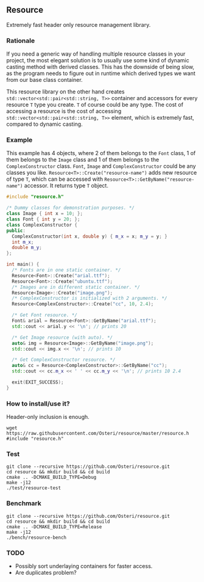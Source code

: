 ## Resource
Extremely fast header only resource management library.

### Rationale
If you need a generic way of handling multiple resource classes in your project, the most elegant solution is to usually use some kind of dynamic casting method with derived classes. This has the downside of being slow, as the program needs to figure out in runtime which derived types we want from our base class container.

This resource library on the other hand creates `std::vector<std::pair<std::string, T>>` container and accessors for every resource `T` type you create. `T` of course could be any type. The cost of accessing a resource is the cost of accessing `std::vector<std::pair<std::string, T>>` element, which is extremely fast, compared to dynamic casting.

### Example

This example has 4 objects, where 2 of them belongs to the `Font` class, 1 of them belongs to the `Image` class and 1 of them belongs to the `ComplexConstructor` class. `Font`, `Image` and `ComplexConstructor` could be any classes you like. `Resource<T>::Create("resource-name")` adds new resource of type `T`, which can be accessed with `Resource<T>::GetByName("resource-name")` accessor. It returns type `T` object.

```cpp
#include "resource.h"

/* Dummy classes for demonstration purposes. */
class Image { int x = 10; };
class Font { int y = 20; };
class ComplexConstructor {
public: 
  ComplexConstructor(int x, double y) { m_x = x; m_y = y; }
  int m_x;
  double m_y;
};

int main() {
  /* Fonts are in one static container. */
  Resource<Font>::Create("arial.ttf");
  Resource<Font>::Create("ubuntu.ttf");
  /* Images are in different static container. */
  Resource<Image>::Create("image.png");
  /* ComplexConstructor is initialized with 2 arguments. */
  Resource<ComplexConstructor>::Create("cc", 10, 2.4);

  /* Get Font resource. */
  Font& arial = Resource<Font>::GetByName("arial.ttf");
  std::cout << arial.y << '\n'; // prints 20

  /* Get Image resource (with auto). */
  auto& img = Resource<Image>::GetByName("image.png");
  std::cout << img.x << '\n'; // prints 10

  /* Get ComplexConstructor resource. */
  auto& cc = Resource<ComplexConstructor>::GetByName("cc");
  std::cout << cc.m_x << ' ' << cc.m_y << '\n'; // prints 10 2.4

  exit(EXIT_SUCCESS);
}
```

### How to install/use it?
Header-only inclusion is enough.

```
wget https://raw.githubusercontent.com/Osteri/resource/master/resource.h
#include "resource.h"
```

### Test

```
git clone --recursive https://github.com/Osteri/resource.git
cd resource && mkdir build && cd build
cmake .. -DCMAKE_BUILD_TYPE=Debug
make -j12
./test/resource-test
```

### Benchmark

```
git clone --recursive https://github.com/Osteri/resource.git
cd resource && mkdir build && cd build
cmake .. -DCMAKE_BUILD_TYPE=Release
make -j12
./bench/resource-bench
```

### TODO
- Possibly sort underlaying containers for faster access.
- Are duplicates problem?

